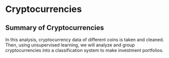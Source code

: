 # Cryptocurrencies

## Summary of Cryptocurrencies
In this analysis, cryptocurrency data of different coins is taken and cleaned. Then, using unsupervised learning, we will analyze and group cryptocurrencies into a classification system to make investment portfolios. 

